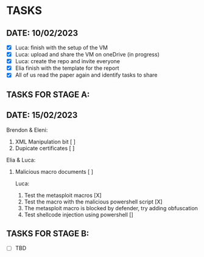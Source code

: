 
TASKS
============================

DATE: 10/02/2023
----------------
- [X] Luca: finish with the setup of the VM
- [X] Luca: upload and share the VM on oneDrive (in progress)
- [X] Luca: create the repo and invite everyone
- [X] Elia finish with the template for the report
- [X] All of us read the paper again and identify tasks to share

TASKS FOR STAGE A:
-----------------
DATE: 15/02/2023
----------------
Brendon & Eleni:
1. XML Manipulation bit [ ]
2. Dupicate certificates [ ]

Elia & Luca:
1. Malicious macro documents [ ]
	
	Luca:
	1. Test the metasploit macros [X]
	2. Test the macro with the malicious powershell script [X]
	3. The metasploit macro is blocked by defender, try adding obfuscation
	4. Test shellcode injection using powershell []

TASKS FOR STAGE B:
-----------------
- [ ] TBD
